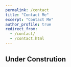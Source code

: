 ```yaml
---
permalink: /contact
title: "Contact Me"
excerpt: "Contact Me"
author_profile: true
redirect_from:
  - /contact/
  - /contact.html
---
```


## Under Constrution
